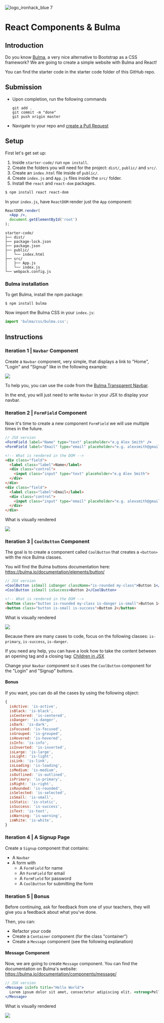 ![logo_ironhack_blue 7](https://user-images.githubusercontent.com/23629340/40541063-a07a0a8a-601a-11e8-91b5-2f13e4e6b441.png)

# React Components & Bulma

## Introduction

Do you know [Bulma](https://bulma.io), a very nice alternative to Bootstrap as a CSS framework? We are going to create a simple website with Bulma and React!


You can find the starter code in the starter code folder of this GitHub repo.


## Submission

- Upon completion, run the following commands

  ```
  git add .
  git commit -m "done"
  git push origin master
  ```

- Navigate to your repo and [create a Pull Request](https://help.github.com/articles/creating-a-pull-request/)


## Setup

First let's get set up:

1) Inside `starter-code/` run `npm install`.
2) Create the folders you will need for the project: `dist/`, `public/` and `src/`.
3) Create an `index.html` file inside of `public/`.
4) Create `index.js` and `App.js` files inside the `src/` folder.
5) Install the `react` and `react-dom` packages.

```bash
$ npm install react react-dom
```

In your `index.js`, have `ReactDOM` render just the `App` component:

```jsx
ReactDOM.render(
  <App />,
  document.getElementById('root')
);
```

```
starter-code/
├── dist/
├── package-lock.json
├── package.json
├── public/
│   └── index.html
├── src/
│   ├── App.js
│   └── index.js
└── webpack.config.js
```


### Bulma installation

To get Bulma, install the npm package:
```
$ npm install bulma
```

Now import the Bulma CSS in your `index.js`:

```javascript
import 'bulma/css/bulma.css';
```


## Instructions

### Iteration 1 | `Navbar` Component

Create a `Navbar` component, very simple, that displays a link to "Home", "Login" and "Signup" like in the following example:

![](https://i.imgur.com/dMaNMeM.png)

To help you, you can use the code from the [Bulma Transparent Navbar](https://bulma.io/documentation/components/navbar/#transparent-navbar).

In the end, you will just need to write `Navbar` in your JSX to display your navbar.


### Iteration 2 | `FormField` Component

Now it's time to create a new component `FormField` we will use multiple times in the future.

```jsx
// JSX version
<FormField label="Name" type="text" placeholder="e.g Alex Smith" />
<FormField label="Email" type="email" placeholder="e.g. alexsmith@gmail.com" />
```

```html
<!-- What is rendered in the DOM -->
<div class="field">
  <label class="label">Name</label>
  <div class="control">
    <input class="input" type="text" placeholder="e.g Alex Smith">
  </div>
</div>
<div class="field">
  <label class="label">Email</label>
  <div class="control">
    <input class="input" type="email" placeholder="e.g. alexsmith@gmail.com">
  </div>
</div>
```

What is visually rendered

![](https://i.imgur.com/8sKyKxI.png)


### Iteration 3 | `CoolButton` Component

The goal is to create a component called `CoolButton` that creates a `<button>` with the nice Bulma classes.

You will find the Bulma buttons documentation here: https://bulma.io/documentation/elements/button/

```jsx
// JSX version
<CoolButton isSmall isDanger className="is-rounded my-class">Button 1</CoolButton>
<CoolButton isSmall isSuccess>Button 2</CoolButton>
```
```html
<!-- What is rendered in the DOM -->
<button class="button is-rounded my-class is-danger is-small">Button 1</button>
<button class="button is-small is-success">Button 2</button>
```

What is visually rendered

![](https://i.imgur.com/qrfQG18.png)

Because there are many cases to code, focus on the following classes: `is-primary`, `is-success`, `is-danger`.

If you need any help, you can have a look how to take the content between an opening tag and a closing tag: [Children in JSX](https://reactjs.org/docs/jsx-in-depth.html#children-in-jsx)

Change your `Navbar` component so it uses the `CoolButton` component for the "Login" and "Signup" buttons.

#### Bonus

If you want, you can do all the cases by using the following object:

```javascript
{
  isActive: 'is-active',
  isBlack: 'is-black',
  isCentered: 'is-centered',
  isDanger: 'is-danger',
  isDark: 'is-dark',
  isFocused: 'is-focused',
  isGrouped: 'is-grouped',
  isHovered: 'is-hovered',
  isInfo: 'is-info',
  isInverted: 'is-inverted',
  isLarge: 'is-large',
  isLight: 'is-light',
  isLink: 'is-link',
  isLoading: 'is-loading',
  isMedium: 'is-medium',
  isOutlined: 'is-outlined',
  isPrimary: 'is-primary',
  isRight: 'is-right',
  isRounded: 'is-rounded',
  isSelected: 'is-selected',
  isSmall: 'is-small',
  isStatic: 'is-static',
  isSuccess: 'is-success',
  isText: 'is-text',
  isWarning: 'is-warning',
  isWhite: 'is-white',
}
```


### Iteration 4 | A Signup Page

<!-- TODO: make a screenshot of that page and overlay the different components -->

Create a `Signup` component that contains:
- A `Navbar`
- A form with
  - A `FormField` for name
  - An `FormField` for email
  - A `FormField` for password
  - A `CoolButton` for submitting the form


### Iteration 5 | Bonus

Before continuing, ask for feedback from one of your teachers, they will give you a feedback about what you've done.

Then, you can:
- Refactor your code
- Create a `Container` component (for the class "container")
- Create a `Message` component (see the following explanation)

####  Message Component

Now, we are going to create `Message` component. You can find the documentation on Bulma's website: https://bulma.io/documentation/components/message/

```jsx
// JSX version
<Message isInfo title="Hello World">
  Lorem ipsum dolor sit amet, consectetur adipiscing elit. <strong>Pellentesque risus mi</strong>.
</Message>
```

What is visually rendered

![](https://i.imgur.com/qmD2Nkb.png)
